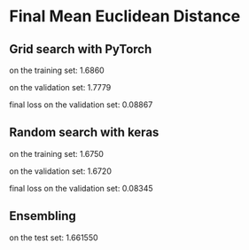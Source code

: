 # Final Mean Euclidean Distance #

## Grid search with PyTorch ##

on the training set: 1.6860

on the validation set: 1.7779

final loss on the validation set: 0.08867

## Random search with keras ##

on the training set: 1.6750

on the validation set: 1.6720

final loss on the validation set: 0.08345

## Ensembling ##

on the test set: 1.661550

